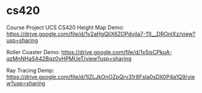 # cs420
Course Project UCS CS420
Height Map Demo: https://drive.google.com/file/d/1v2aHgQIiX6ZOPdviIa7-11I__DROnIXz/view?usp=sharing

Roller Coaster Demo: https://drive.google.com/file/d/1x5isCPkuA-qzMnNHaSA42Bqz0vHPMUeT/view?usp=sharing

Ray Tracing Demp: https://drive.google.com/file/d/1IZLJkOnOZpQrv31r8FsIa0sDX0P4a1Q9/view?usp=sharing
